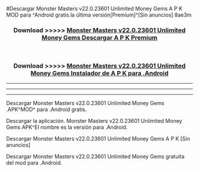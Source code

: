 #Descargar Monster Masters v22.0.23601 Unlimited Money Gems  A P K MOD para ^Android gratis.la última versión[Premium]^[Sin anuncios] 8ae3m



<div align="center">
<h3>Download >>>>> <a href="https://es-web.web.app/?es= Monster Masters v22.0.23601 Unlimited Money Gems ">Monster Masters v22.0.23601 Unlimited Money Gems  Descargar A P K Premium</a></h3><br>

<h3>Download >>>>> <a href="https://es-web.web.app/?es= Monster Masters v22.0.23601 Unlimited Money Gems ">Monster Masters v22.0.23601 Unlimited Money Gems  Instalador de A P K para .Android</a></h3>
</div>


----------------------------------------------------------

----------------------------------------------------------

----------------------------------------------------------

Descargar Monster Masters v22.0.23601 Unlimited Money Gems  .APK^MOD^ para .Android gratis.

Descargar la aplicación. Monster Masters v22.0.23601 Unlimited Money Gems  APK^El nombre es la versión para .Android.

Descargar Monster Masters v22.0.23601 Unlimited Money Gems  A P K [Sin anuncios]

Descargar Monster Masters v22.0.23601 Unlimited Money Gems  gratuita del mod para .Android.